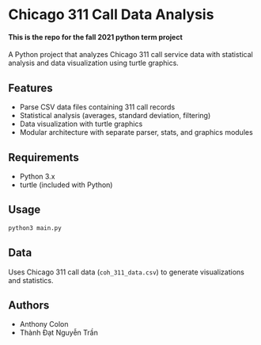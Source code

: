 # Chicago 311 Call Data Analysis

#### This is the repo for the fall 2021 python term project

A Python project that analyzes Chicago 311 call service data with statistical analysis and data visualization using turtle graphics.

## Features
- Parse CSV data files containing 311 call records
- Statistical analysis (averages, standard deviation, filtering)
- Data visualization with turtle graphics
- Modular architecture with separate parser, stats, and graphics modules

## Requirements
- Python 3.x
- turtle (included with Python)

## Usage
```bash
python3 main.py
```

## Data
Uses Chicago 311 call data (`coh_311_data.csv`) to generate visualizations and statistics.

## Authors
- Anthony Colon
- Thành Đạt Nguyễn Trần
